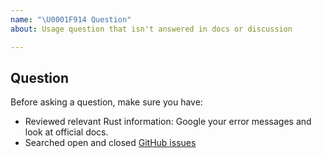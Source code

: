 ```yaml
---
name: "\U0001F914 Question"
about: Usage question that isn't answered in docs or discussion

---
```


## Question

Before asking a question, make sure you have:

- Reviewed relevant Rust information: Google your error messages and look at official docs.
- Searched open and closed [GitHub issues](https://github.com/KipData/KipDB/issues)
